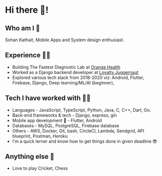# Hi there 👋!

## Who am I 👔
Sohan Kathait, Mobile Apps and System design enthusiast.

## Experience 👨‍🔧️
- Building The Fastest Diagnostic Lab at [Orange Health](https://www.orangehealth.in/)
- Worked as a Django backend developer at [Loyalty Juggernaut](https://www.lji.io/)
- Explored various tech stack from 2018-2020 viz: Android, Flutter, Firebase, Django, Deep learning/ML/AI (beginner),

## Tech I have worked with 👨‍💻️
- Languages - JavaScript, TypeScript, Python, Java, C, C++, Dart, Go.
- Back-end frameworks & tech - Django, express, gin
- Mobile app development 📱 - Flutter, Android
- Databases - MySQL, PostgreSQL, Firebase database
- Others - AWS, Docker, Git, bash, CircleCI, Lambda, Sendgrid, API blueprint, Postman, Heroku
- I'm a quick lerner and know how to get things done in given deadline 😎

## Anything else 🤔
- Love to play Cricket, Chess

<!-- ## Links 😍

## Overflow -  🎁
 -->
